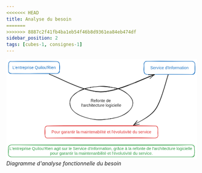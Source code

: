 ```yaml
---
<<<<<<< HEAD
title: Analyse du besoin
=======
>>>>>>> 8887c2f41fb4ba1eb54f46b8d9361ea84eb474df
sidebar_position: 2
tags: [cubes-1, consignes-1]
---
```


![Diagramme d'analyse fonctionnelle du besoin](./assets/bete-a-cornes.png)
*Diagramme d'analyse fonctionnelle du besoin*

